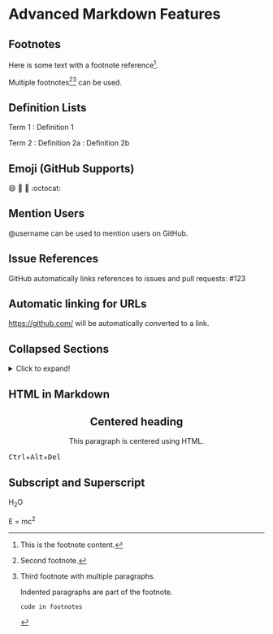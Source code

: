 # Advanced Markdown Features

## Footnotes

Here is some text with a footnote reference[^1].

[^1]: This is the footnote content.

Multiple footnotes[^2][^3] can be used.

[^2]: Second footnote.
[^3]: Third footnote with multiple paragraphs.

    Indented paragraphs are part of the footnote.

    ```
    code in footnotes
    ```

## Definition Lists

Term 1
: Definition 1

Term 2
: Definition 2a
: Definition 2b

## Emoji (GitHub Supports)

:smile: :rocket: :tada: :octocat:

## Mention Users

@username can be used to mention users on GitHub.

## Issue References

GitHub automatically links references to issues and pull requests: #123

## Automatic linking for URLs

https://github.com/ will be automatically converted to a link.

## Collapsed Sections

<details>
<summary>Click to expand!</summary>

### Hidden Markdown content

This content is hidden until the user clicks to expand it.

- List item 1
- List item 2

</details>

## HTML in Markdown

<div align="center">
  <h2>Centered heading</h2>
  <p>This paragraph is centered using HTML.</p>
</div>

<kbd>Ctrl</kbd>+<kbd>Alt</kbd>+<kbd>Del</kbd>

## Subscript and Superscript

H<sub>2</sub>O

E = mc<sup>2</sup>